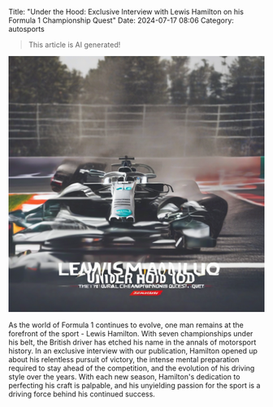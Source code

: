 Title: "Under the Hood: Exclusive Interview with Lewis Hamilton on his Formula 1 Championship Quest"
Date: 2024-07-17 08:06
Category: autosports

> This article is AI generated!

![Alt Text](images/2024-07-17-under-the-hood-exclusive-interview-with-lewis-hamilton-on-his-formula-1-championship-quest.png)

As the world of Formula 1 continues to evolve, one man remains at the forefront of the sport - Lewis Hamilton. With seven championships under his belt, the British driver has etched his name in the annals of motorsport history. In an exclusive interview with our publication, Hamilton opened up about his relentless pursuit of victory, the intense mental preparation required to stay ahead of the competition, and the evolution of his driving style over the years. With each new season, Hamilton's dedication to perfecting his craft is palpable, and his unyielding passion for the sport is a driving force behind his continued success.